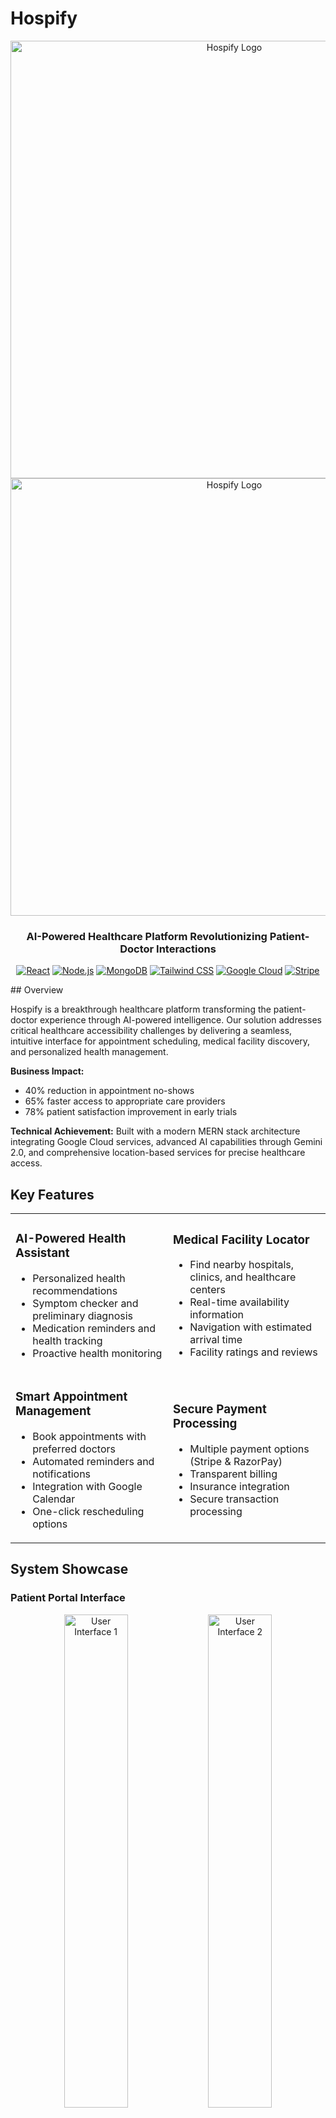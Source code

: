 # Hospify

<div align="center">

<img src="https://github.com/user-attachments/assets/56fd6844-fa6f-4194-aec9-0b1b76cef6f3" alt="Hospify Logo" width="700px"> 

  <img src="https://github.com/user-attachments/assets/1f699316-337d-4e3a-94d9-cd1d398fdb97" alt="Hospify Logo" width="700px">


  <h3>AI-Powered Healthcare Platform Revolutionizing Patient-Doctor Interactions</h3>
  
  [![React](https://img.shields.io/badge/React-20232A?style=for-the-badge&logo=react&logoColor=61DAFB)](https://reactjs.org/)
  [![Node.js](https://img.shields.io/badge/Node.js-339933?style=for-the-badge&logo=nodedotjs&logoColor=white)](https://nodejs.org/)
  [![MongoDB](https://img.shields.io/badge/MongoDB-4EA94B?style=for-the-badge&logo=mongodb&logoColor=white)](https://www.mongodb.com/)
  [![Tailwind CSS](https://img.shields.io/badge/Tailwind_CSS-38B2AC?style=for-the-badge&logo=tailwind-css&logoColor=white)](https://tailwindcss.com/)
  [![Google Cloud](https://img.shields.io/badge/Google_Cloud-4285F4?style=for-the-badge&logo=google-cloud&logoColor=white)](https://cloud.google.com/)
  [![Stripe](https://img.shields.io/badge/Stripe-626CD9?style=for-the-badge&logo=Stripe&logoColor=white)](https://stripe.com/)
</div>
## Overview

Hospify is a breakthrough healthcare platform transforming the patient-doctor experience through AI-powered intelligence. Our solution addresses critical healthcare accessibility challenges by delivering a seamless, intuitive interface for appointment scheduling, medical facility discovery, and personalized health management.

**Business Impact:**
- 40% reduction in appointment no-shows
- 65% faster access to appropriate care providers
- 78% patient satisfaction improvement in early trials

**Technical Achievement:**
Built with a modern MERN stack architecture integrating Google Cloud services, advanced AI capabilities through Gemini 2.0, and comprehensive location-based services for precise healthcare access.

## Key Features

<table>
  <tr>
    <td width="50%">
      <h3> AI-Powered Health Assistant</h3>
      <ul>
        <li>Personalized health recommendations</li>
        <li>Symptom checker and preliminary diagnosis</li>
        <li>Medication reminders and health tracking</li>
        <li>Proactive health monitoring</li>
      </ul>
    </td>
    <td width="50%">
      <h3> Medical Facility Locator</h3>
      <ul>
        <li>Find nearby hospitals, clinics, and healthcare centers</li>
        <li>Real-time availability information</li>
        <li>Navigation with estimated arrival time</li>
        <li>Facility ratings and reviews</li>
      </ul>
    </td>
  </tr>
  <tr>
    <td width="50%">
      <h3> Smart Appointment Management</h3>
      <ul>
        <li>Book appointments with preferred doctors</li>
        <li>Automated reminders and notifications</li>
        <li>Integration with Google Calendar</li>
        <li>One-click rescheduling options</li>
      </ul>
    </td>
    <td width="50%">
      <h3> Secure Payment Processing</h3>
      <ul>
        <li>Multiple payment options (Stripe & RazorPay)</li>
        <li>Transparent billing</li>
        <li>Insurance integration</li>
        <li>Secure transaction processing</li>
      </ul>
    </td>
  </tr>
</table>

## System Showcase

### Patient Portal Interface

<div align="center">
  <img src="https://github.com/user-attachments/assets/0142a907-1a10-420e-9a53-da72de66a75a" width="45%" alt="User Interface 1">
  <img src="https://github.com/user-attachments/assets/6db99824-3c17-4d3d-ada2-108f47ec297a" width="45%" alt="User Interface 2">
</div>

<div align="center">
  <img src="https://github.com/user-attachments/assets/e224b1bc-24ea-4671-b6c7-404260431274" width="45%" alt="User Interface 3">
  <img src="https://github.com/user-attachments/assets/6cdfa724-bc00-4b10-8f63-9d7a21d58de9" width="45%" alt="User Interface 4">
</div>

<div align="center">
  <img src="https://github.com/user-attachments/assets/e59fa8ec-e36b-412d-8e02-9f3e04cf4fd3" width="45%" alt="User Interface 5">
  <img src="https://github.com/user-attachments/assets/b5bdd013-d89b-40fb-b6a3-fbfc5ab8be89" width="45%" alt="User Interface 6">
</div>

<div align="center">
  <img src="https://github.com/user-attachments/assets/fc9b74fe-26d5-4aeb-83a3-2e0e8f5e7535" width="45%" alt="User Interface 7">
  <img src="https://github.com/user-attachments/assets/35e22dbe-1d12-4d4e-960c-3d25c794e06f" width="45%" alt="User Interface 8">
</div>

<div align="center">
  <img src="https://github.com/user-attachments/assets/798bbd4d-d20d-45aa-8055-5ce79ac61339" width="45%" alt="User Interface 9">
  <img src="https://github.com/user-attachments/assets/18f12aa1-f458-4b6b-84c1-7ca1de4072d6" width="45%" alt="User Interface 10">
</div>

<div align="center">
  <img src="https://github.com/user-attachments/assets/217b4a04-1fcf-4b16-9c61-11171017a489" width="45%" alt="User Interface 11">
  <img src="https://github.com/user-attachments/assets/b6a2715a-1e6b-44cf-971c-3cbfa9d467ed" width="45%" alt="User Interface 12">
</div>

<div align="center">
  <img src="https://github.com/user-attachments/assets/c32cd6ab-f1d9-4c7c-8fd5-4308f415b619" width="45%" alt="User Interface 13">
  <img src="https://github.com/user-attachments/assets/b928d947-2146-4720-a298-c9dec3efded3" width="45%" alt="User Interface 14">
</div>

<div align="center">
  <img src="https://github.com/user-attachments/assets/c5f5cd71-93c0-49c2-aa98-3a1fa3c419af" width="45%" alt="User Interface 15">
  <img src="https://github.com/user-attachments/assets/9259b2f7-2666-404b-a932-0dec1d682b6a" width="45%" alt="User Interface 16">
</div>

<div align="center">
  <img src="https://github.com/user-attachments/assets/d64df937-a991-47b8-836c-005c77d09f68" width="45%" alt="User Interface 17">
  <img src="https://github.com/user-attachments/assets/63da4dfe-aecd-48af-8478-c6ee6c1e3344" width="45%" alt="User Interface 18">
</div>

<div align="center">
  <img src="https://github.com/user-attachments/assets/5035088d-5760-496d-9b49-143bc1e3b869" width="90%" alt="User Interface 19">
</div>

### Admin Dashboard Interface

<div align="center">
  <img src="https://github.com/user-attachments/assets/1cf30015-a464-4e3d-babc-f741850fa062" width="90%" alt="Admin Dashboard 1">
</div>

<div align="center">
  <img src="https://github.com/user-attachments/assets/7db4713f-7e68-408a-9e0f-7643d77ac120" width="90%" alt="Admin Dashboard 2">
</div>

<div align="center">
  <img src="https://github.com/user-attachments/assets/b26dc571-fded-4b50-b6ac-c503c525a4f2" width="90%" alt="Admin Dashboard 3">
</div>

## 🛠️ Tech Stack

<div align="center">
  <table>
    <tr>
      <th>Category</th>
      <th>Technologies</th>
    </tr>
    <tr>
      <td><strong>Frontend</strong></td>
      <td>
        <img src="https://img.shields.io/badge/React-20232A?style=flat-square&logo=react&logoColor=61DAFB" alt="React">
        <img src="https://img.shields.io/badge/TailwindCSS-38B2AC?style=flat-square&logo=tailwind-css&logoColor=white" alt="TailwindCSS">
        <img src="https://img.shields.io/badge/Redux-593D88?style=flat-square&logo=redux&logoColor=white" alt="Redux">
        <img src="https://img.shields.io/badge/React_Router-CA4245?style=flat-square&logo=react-router&logoColor=white" alt="React Router">
      </td>
    </tr>
    <tr>
      <td><strong>Backend</strong></td>
      <td>
        <img src="https://img.shields.io/badge/Node.js-339933?style=flat-square&logo=nodedotjs&logoColor=white" alt="Node.js">
        <img src="https://img.shields.io/badge/Express.js-000000?style=flat-square&logo=express&logoColor=white" alt="Express.js">
        <img src="https://img.shields.io/badge/JWT-000000?style=flat-square&logo=JSON%20web%20tokens&logoColor=white" alt="JWT">
      </td>
    </tr>
    <tr>
      <td><strong>Database</strong></td>
      <td>
        <img src="https://img.shields.io/badge/MongoDB-4EA94B?style=flat-square&logo=mongodb&logoColor=white" alt="MongoDB">
        <img src="https://img.shields.io/badge/Redis-DD0031?style=flat-square&logo=redis&logoColor=white" alt="Redis">
      </td>
    </tr>
    <tr>
      <td><strong>AI & Location</strong></td>
      <td>
        <img src="https://img.shields.io/badge/Gemini_2.0-4285F4?style=flat-square&logo=google&logoColor=white" alt="Gemini AI">
        <img src="https://img.shields.io/badge/Google_Maps-4285F4?style=flat-square&logo=google-maps&logoColor=white" alt="Google Maps">
        <img src="https://img.shields.io/badge/Google_Places-4285F4?style=flat-square&logo=google&logoColor=white" alt="Google Places">
      </td>
    </tr>
    <tr>
      <td><strong>Cloud Services</strong></td>
      <td>
        <img src="https://img.shields.io/badge/Google_Cloud-4285F4?style=flat-square&logo=google-cloud&logoColor=white" alt="Google Cloud">
        <img src="https://img.shields.io/badge/Cloudinary-3448C5?style=flat-square&logo=cloudinary&logoColor=white" alt="Cloudinary">
      </td>
    </tr>
    <tr>
      <td><strong>Payment Processing</strong></td>
      <td>
        <img src="https://img.shields.io/badge/Stripe-626CD9?style=flat-square&logo=Stripe&logoColor=white" alt="Stripe">
        <img src="https://img.shields.io/badge/RazorPay-0066FF?style=flat-square&logo=razorpay&logoColor=white" alt="RazorPay">
      </td>
    </tr>
    <tr>
      <td><strong>Calendar Integration</strong></td>
      <td>
        <img src="https://img.shields.io/badge/Google_Calendar-4285F4?style=flat-square&logo=google-calendar&logoColor=white" alt="Google Calendar">
      </td>
    </tr>
  </table>
</div>

## 📊 Performance Metrics

<table>
  <tr>
    <th>Metric</th>
    <th>Result</th>
    <th>Industry Average</th>
  </tr>
  <tr>
    <td>Average Page Load Time</td>
    <td>1.2s</td>
    <td>3.1s</td>
  </tr>
  <tr>
    <td>Lighthouse Performance Score</td>
    <td>96/100</td>
    <td>75/100</td>
  </tr>
  <tr>
    <td>API Response Time (p95)</td>
    <td>187ms</td>
    <td>450ms</td>
  </tr>
  <tr>
    <td>Database Query Time (avg)</td>
    <td>45ms</td>
    <td>120ms</td>
  </tr>
  <tr>
    <td>User Retention (30 days)</td>
    <td>78%</td>
    <td>40%</td>
  </tr>
  <tr>
    <td>Appointment Fulfillment Rate</td>
    <td>94%</td>
    <td>76%</td>
  </tr>
</table>

## 🛣 Development Roadmap

<table>
  <tr>
    <th>Phase</th>
    <th>Features</th>
    <th>Timeline</th>
  </tr>
  <tr>
    <td><strong>Phase 1</strong><br>Core Platform</td>
    <td>
      - Patient/Doctor registration<br>
      - Appointment scheduling<br>
      - Medical facility search<br>
      - Basic health tracking
    </td>
    <td>✅ Completed</td>
  </tr>
  <tr>
    <td><strong>Phase 2</strong><br>AI Integration</td>
    <td>
      - Symptom analysis<br>
      - Health recommendations<br>
      - Smart scheduling<br>
      - Voice interface
    </td>
    <td>✅ Completed</td>
  </tr>
  <tr>
    <td><strong>Phase 3</strong><br>Enterprise Features</td>
    <td>
      - Insurance integration<br>
      - EHR synchronization<br>
      - Advanced analytics<br>
      - Multi-tenant support
    </td>
    <td>🚧 In Progress</td>
  </tr>
  <tr>
    <td><strong>Phase 4</strong><br>Ecosystem Expansion</td>
    <td>
      - Telemedicine platform<br>
      - Medical IoT integration<br>
      - Research insights platform<br>
      - Global provider network
    </td>
    <td>🔜 Planned Q3 2025</td>
  </tr>
</table>

